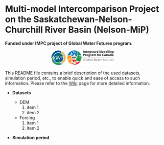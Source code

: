 # Multi-model Intercomparison Project on the Saskatchewan-Nelson-Churchill River Basin (Nelson-MiP) 
**Funded under IMPC project of Global Water Futures program.**
<p align="center">
   <img src="Wiki_info/img/logos/gwf_globe.png" width="9.5%" height="10%" />
   <img src="Wiki_info/img/logos/IMPC_Horizontal_FC.png" width="30%" height="8%" />
</p>

This README file contains a brief description of the used datasets, simulation period, etc., to enable quick and ease of access to such information. Please refer to the [Wiki](https://github.com/MIsmlAhmed/Nelson-MiP/tree/main/Wiki_info) page for more detailed information. <br>

* **Datasets** <br>
    * DEM <br>
        1. item 1
        2. item 2
    * Forcing <br>
        1. item 1
        2. item 2
        
        
* **Simulation period** <br>
